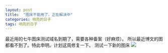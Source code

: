 ```yaml
---
layout: post
title:  "图床不能用了，正在解决中"
categories: 响亮的日子
tags: 响亮的日子
---
```


最近用的七牛图床测试域名到期了，需要各种备案（好麻烦）。
所以最近博文的图都看不到了。特此申明。计划这周修复一下。
测试一下新的图床
![](https://i.loli.net/2018/10/22/5bcd9d48c5f67.png)

